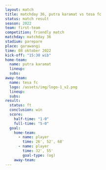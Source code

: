 ```yaml
---
layout: match
title: matchday 36, putra karamat vs tesa fc
status: match result
season: 2022
team: first-team
competition: friendly match
matchday: matchday 36
stadium: parepare
place: garawangi
time: 08 oktober 2022
kick-off: "15:30 wib"
home-team:
  name: putra karamat
  lineup:
  subs:
away-team:
  name: tesa fc
  logo: /assets/img/logo-1_v2.png
  lineup:
  subs:
result:
  status: ft
  conclusion: win
  score:
    half-time: "1-0"
    full-time: "5-0"
  goal:
    home-team:
      - name: player
        time: 26', 52', 68'
      - name: player
        time: 32', 55'
        goal-type: (og)
    away-team:
---
```


